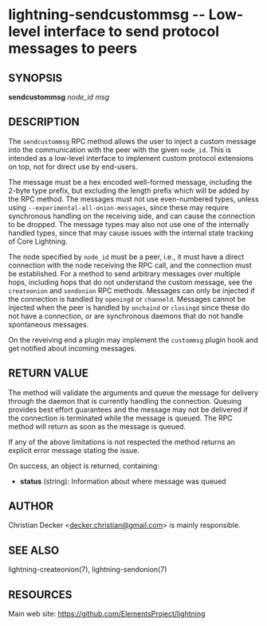 lightning-sendcustommsg -- Low-level interface to send protocol messages to peers
=====================================================================================

SYNOPSIS
--------

**sendcustommsg** *node_id* *msg*

DESCRIPTION
-----------

The `sendcustommsg` RPC method allows the user to inject a custom message
into the communication with the peer with the given `node_id`. This is
intended as a low-level interface to implement custom protocol extensions on
top, not for direct use by end-users.

The message must be a hex encoded well-formed message, including the 2-byte
type prefix, but excluding the length prefix which will be added by the RPC
method. The messages must not use even-numbered types, unless using
`--experimental-all-onion-messages`, since these may require synchronous
handling on the receiving side, and can cause the connection to be
dropped. The message types may also not use one of the internally handled
types, since that may cause issues with the internal state tracking of
Core Lightning.

The node specified by `node_id` must be a peer, i.e., it must have a direct
connection with the node receiving the RPC call, and the connection must be
established. For a method to send arbitrary messages over multiple hops,
including hops that do not understand the custom message, see the
`createonion` and `sendonion` RPC methods. Messages can only be injected if
the connection is handled by `openingd` or `channeld`. Messages cannot be
injected when the peer is handled by `onchaind` or `closingd` since these do
not have a connection, or are synchronous daemons that do not handle
spontaneous messages.

On the reveiving end a plugin may implement the `custommsg` plugin hook and
get notified about incoming messages.

RETURN VALUE
------------

The method will validate the arguments and queue the message for delivery
through the daemon that is currently handling the connection. Queuing provides
best effort guarantees and the message may not be delivered if the connection
is terminated while the message is queued. The RPC method will return as soon
as the message is queued.

If any of the above limitations is not respected the method returns an
explicit error message stating the issue.

[comment]: # (GENERATE-FROM-SCHEMA-START)
On success, an object is returned, containing:
- **status** (string): Information about where message was queued

[comment]: # (GENERATE-FROM-SCHEMA-END)

AUTHOR
------

Christian Decker <<decker.christian@gmail.com>> is mainly responsible.

SEE ALSO
--------

lightning-createonion(7), lightning-sendonion(7)

RESOURCES
---------

Main web site: <https://github.com/ElementsProject/lightning>

[comment]: # ( SHA256STAMP:f07e2df415b1ec2ad7b19acdd2909616d7aa54bb3c5ae69359d4c8b87ee839bf)
